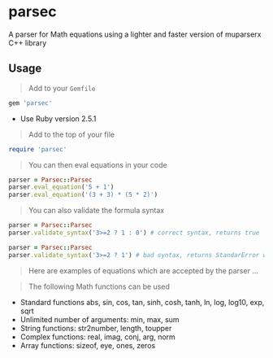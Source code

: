 # parsec

A parser for Math equations using a lighter and faster version of muparserx C++ library

## Usage

> Add to your `Gemfile`

```ruby
gem 'parsec'
```

* Use Ruby version 2.5.1

> Add to the top of your <filename> file

```ruby
require 'parsec'
```

> You can then eval equations in your code

```ruby
parser = Parsec::Parsec
parser.eval_equation('5 + 1')
parser.eval_equation('(3 + 3) * (5 * 2)')
```

> You can also validate the formula syntax

```ruby
parser = Parsec::Parsec
parser.validate_syntax('3>=2 ? 1 : 0') # correct syntax, returns true
```

```ruby
parser = Parsec::Parsec
parser.validate_syntax('3>=2 ? 1') # bad syntax, returns StandarError with the message 'Wrong formula syntax'
```

> Here are examples of equations which are accepted by the parser
...

> The following Math functions can be used

* Standard functions abs, sin, cos, tan, sinh, cosh, tanh, ln, log, log10, exp, sqrt
* Unlimited number of arguments: min, max, sum
* String functions: str2number, length, toupper
* Complex functions: real, imag, conj, arg, norm
* Array functions: sizeof, eye, ones, zeros
